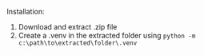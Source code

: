 Installation:
1. Download and extract .zip file
2. Create a .venv in the extracted folder using ```python -m c:\path\to\extracted\folder\.venv```
